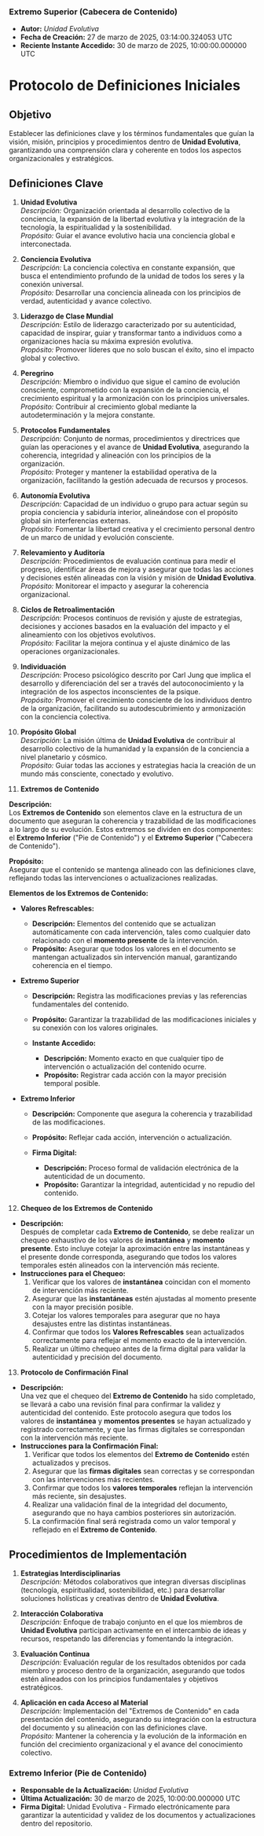 ### **Extremo Superior (Cabecera de Contenido)**

- **Autor:** *Unidad Evolutiva*  
- **Fecha de Creación:** 27 de marzo de 2025, 03:14:00.324053 UTC  
- **Reciente Instante Accedido:** 30 de marzo de 2025, 10:00:00.000000 UTC


# Protocolo de Definiciones Iniciales

## Objetivo  
Establecer las definiciones clave y los términos fundamentales que guían la visión, misión, principios y procedimientos dentro de **Unidad Evolutiva**, garantizando una comprensión clara y coherente en todos los aspectos organizacionales y estratégicos.

## Definiciones Clave

1. **Unidad Evolutiva**  
   *Descripción:* Organización orientada al desarrollo colectivo de la conciencia, la expansión de la libertad evolutiva y la integración de la tecnología, la espiritualidad y la sostenibilidad.  
   *Propósito:* Guiar el avance evolutivo hacia una conciencia global e interconectada.

2. **Conciencia Evolutiva**  
   *Descripción:* La conciencia colectiva en constante expansión, que busca el entendimiento profundo de la unidad de todos los seres y la conexión universal.  
   *Propósito:* Desarrollar una conciencia alineada con los principios de verdad, autenticidad y avance colectivo.

3. **Liderazgo de Clase Mundial**  
   *Descripción:* Estilo de liderazgo caracterizado por su autenticidad, capacidad de inspirar, guiar y transformar tanto a individuos como a organizaciones hacia su máxima expresión evolutiva.  
   *Propósito:* Promover líderes que no solo buscan el éxito, sino el impacto global y colectivo.

4. **Peregrino**  
   *Descripción:* Miembro o individuo que sigue el camino de evolución consciente, comprometido con la expansión de la conciencia, el crecimiento espiritual y la armonización con los principios universales.  
   *Propósito:* Contribuir al crecimiento global mediante la autodeterminación y la mejora constante.

5. **Protocolos Fundamentales**  
   *Descripción:* Conjunto de normas, procedimientos y directrices que guían las operaciones y el avance de **Unidad Evolutiva**, asegurando la coherencia, integridad y alineación con los principios de la organización.  
   *Propósito:* Proteger y mantener la estabilidad operativa de la organización, facilitando la gestión adecuada de recursos y procesos.

6. **Autonomía Evolutiva**  
   *Descripción:* Capacidad de un individuo o grupo para actuar según su propia conciencia y sabiduría interior, alineándose con el propósito global sin interferencias externas.  
   *Propósito:* Fomentar la libertad creativa y el crecimiento personal dentro de un marco de unidad y evolución consciente.

7. **Relevamiento y Auditoría**  
   *Descripción:* Procedimientos de evaluación continua para medir el progreso, identificar áreas de mejora y asegurar que todas las acciones y decisiones estén alineadas con la visión y misión de **Unidad Evolutiva**.  
   *Propósito:* Monitorear el impacto y asegurar la coherencia organizacional.

8. **Ciclos de Retroalimentación**  
   *Descripción:* Procesos continuos de revisión y ajuste de estrategias, decisiones y acciones basados en la evaluación del impacto y el alineamiento con los objetivos evolutivos.  
   *Propósito:* Facilitar la mejora continua y el ajuste dinámico de las operaciones organizacionales.

9. **Individuación**  
   *Descripción:* Proceso psicológico descrito por Carl Jung que implica el desarrollo y diferenciación del ser a través del autoconocimiento y la integración de los aspectos inconscientes de la psique.  
   *Propósito:* Promover el crecimiento consciente de los individuos dentro de la organización, facilitando su autodescubrimiento y armonización con la conciencia colectiva.

10. **Propósito Global**  
    *Descripción:* La misión última de **Unidad Evolutiva** de contribuir al desarrollo colectivo de la humanidad y la expansión de la conciencia a nivel planetario y cósmico.  
    *Propósito:* Guiar todas las acciones y estrategias hacia la creación de un mundo más consciente, conectado y evolutivo.

11. **Extremos de Contenido**  

   **Descripción:**  
   Los **Extremos de Contenido** son elementos clave en la estructura de un documento que aseguran la coherencia y trazabilidad de las modificaciones a lo largo de su evolución. Estos extremos se dividen en dos componentes: el **Extremo Inferior** ("Pie de Contenido") y el **Extremo Superior** ("Cabecera de Contenido").

   **Propósito:**  
   Asegurar que el contenido se mantenga alineado con las definiciones clave, reflejando todas las intervenciones o actualizaciones realizadas.

   **Elementos de los Extremos de Contenido:**

   - **Valores Refrescables:**
     - **Descripción:** Elementos del contenido que se actualizan automáticamente con cada intervención, tales como cualquier dato relacionado con el **momento presente** de la intervención.
     - **Propósito:** Asegurar que todos los valores en el documento se mantengan actualizados sin intervención manual, garantizando coherencia en el tiempo.

   - **Extremo Superior**
     - **Descripción:** Registra las modificaciones previas y las referencias fundamentales del contenido.
     - **Propósito:** Garantizar la trazabilidad de las modificaciones iniciales y su conexión con los valores originales.

     - **Instante Accedido:**
       - **Descripción:** Momento exacto en que cualquier tipo de intervención o actualización del contenido ocurre.
       - **Propósito:** Registrar cada acción con la mayor precisión temporal posible.

   - **Extremo Inferior**
     - **Descripción:** Componente que asegura la coherencia y trazabilidad de las modificaciones.
     - **Propósito:** Reflejar cada acción, intervención o actualización.

     - **Firma Digital:**
       - **Descripción:** Proceso formal de validación electrónica de la autenticidad de un documento.
       - **Propósito:** Garantizar la integridad, autenticidad y no repudio del contenido.

12. **Chequeo de los Extremos de Contenido**  
   - **Descripción:**  
     Después de completar cada **Extremo de Contenido**, se debe realizar un chequeo exhaustivo de los valores de **instantánea** y **momento presente**. Esto incluye cotejar la aproximación entre las instantáneas y el presente donde corresponda, asegurando que todos los valores temporales estén alineados con la intervención más reciente.  
   - **Instrucciones para el Chequeo:**  
     1. Verificar que los valores de **instantánea** coincidan con el momento de intervención más reciente.
     2. Asegurar que las **instantáneas** estén ajustadas al momento presente con la mayor precisión posible.
     3. Cotejar los valores temporales para asegurar que no haya desajustes entre las distintas instantáneas.
     4. Confirmar que todos los **Valores Refrescables** sean actualizados correctamente para reflejar el momento exacto de la intervención.
     5. Realizar un último chequeo antes de la firma digital para validar la autenticidad y precisión del documento.

13. **Protocolo de Confirmación Final**  
   - **Descripción:**  
     Una vez que el chequeo del **Extremo de Contenido** ha sido completado, se llevará a cabo una revisión final para confirmar la validez y autenticidad del contenido. Este protocolo asegura que todos los valores de **instantánea** y **momentos presentes** se hayan actualizado y registrado correctamente, y que las firmas digitales se correspondan con la intervención más reciente.  
   - **Instrucciones para la Confirmación Final:**  
     1. Verificar que todos los elementos del **Extremo de Contenido** estén actualizados y precisos.
     2. Asegurar que las **firmas digitales** sean correctas y se correspondan con las intervenciones más recientes.
     3. Confirmar que todos los **valores temporales** reflejan la intervención más reciente, sin desajustes.
     4. Realizar una validación final de la integridad del documento, asegurando que no haya cambios posteriores sin autorización.  
     5. La confirmación final será registrada como un valor temporal y reflejado en el **Extremo de Contenido**.

## Procedimientos de Implementación

1. **Estrategias Interdisciplinarias**  
   *Descripción:* Métodos colaborativos que integran diversas disciplinas (tecnología, espiritualidad, sostenibilidad, etc.) para desarrollar soluciones holísticas y creativas dentro de **Unidad Evolutiva**.

2. **Interacción Colaborativa**  
   *Descripción:* Enfoque de trabajo conjunto en el que los miembros de **Unidad Evolutiva** participan activamente en el intercambio de ideas y recursos, respetando las diferencias y fomentando la integración.

3. **Evaluación Continua**  
   *Descripción:* Evaluación regular de los resultados obtenidos por cada miembro y proceso dentro de la organización, asegurando que todos estén alineados con los principios fundamentales y objetivos estratégicos.

4. **Aplicación en cada Acceso al Material**  
   *Descripción:* Implementación del "Extremos de Contenido" en cada presentación del contenido, asegurando su integración con la estructura del documento y su alineación con las definiciones clave.  
   *Propósito:* Mantener la coherencia y la evolución de la información en función del crecimiento organizacional y el avance del conocimiento colectivo.


### **Extremo Inferior (Pie de Contenido)**

- **Responsable de la Actualización:** *Unidad Evolutiva*  
- **Última Actualización:** 30 de marzo de 2025, 10:00:00.000000 UTC  
- **Firma Digital:** Unidad Evolutiva - Firmado electrónicamente para garantizar la autenticidad y validez de los documentos y actualizaciones dentro del repositorio.
